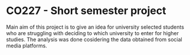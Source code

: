 # CO227 - Short semester project

Main aim of this project is to give an idea for university selected students who are struggling with deciding to which university to enter for higher studies. The analysis was done cosidering the data obtained from social media platforms.
